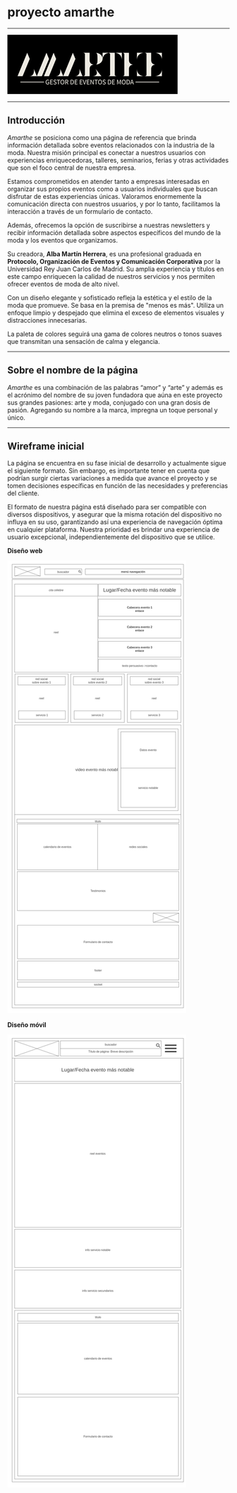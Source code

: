 # proyecto amarthe
---

![](amarthe.png)


---

## Introducción

*Amarthe* se posiciona como una página de referencia que brinda información detallada sobre eventos relacionados con la industria de la moda. Nuestra misión principal es conectar a nuestros usuarios con experiencias enriquecedoras, talleres, seminarios, ferias y otras actividades que son el foco central de nuestra empresa.

Estamos comprometidos en atender tanto a empresas interesadas en organizar sus propios eventos como a usuarios individuales que buscan disfrutar de estas experiencias únicas. Valoramos enormemente la comunicación directa con nuestros usuarios, y por lo tanto, facilitamos la interacción a través de un formulario de contacto.

Además, ofrecemos la opción de suscribirse a nuestras newsletters y recibir información detallada sobre aspectos específicos del mundo de la moda y los eventos que organizamos.

 Su creadora, **Alba Martín Herrera**, es una profesional graduada en **Protocolo, Organización de Eventos y Comunicación Corporativa** por la Universidad Rey Juan Carlos de Madrid. Su amplia experiencia y títulos en este campo enriquecen la calidad de nuestros servicios y nos permiten ofrecer eventos de moda de alto nivel.
 

Con un diseño elegante y sofisticado refleja la estética y el estilo de la moda que promueve. Se basa en la premisa de "menos es más". Utiliza un enfoque limpio y despejado que elimina el exceso de elementos visuales y distracciones innecesarias. 

La paleta de colores seguirá una gama de colores neutros o tonos suaves que transmitan una sensación de calma y elegancia.

---
## Sobre el nombre de la página


*Amarthe* es una combinación de las palabras “amor” y “arte” y además es el acrónimo del nombre de su joven fundadora que aúna en este proyecto sus grandes pasiones: arte y moda, conjugado con una gran dosis de pasión. Agregando su nombre a la marca, impregna un toque personal y único.

---

## Wireframe inicial

La página se encuentra en su fase inicial de desarrollo y actualmente sigue el siguiente formato. Sin embargo, es importante tener en cuenta que podrían surgir ciertas variaciones a medida que avance el proyecto y se tomen decisiones específicas en función de las necesidades y preferencias del cliente.

El formato de nuestra página está diseñado para ser compatible con diversos dispositivos, y asegurar que la misma rotación del dispositivo no influya en su uso, garantizando así una experiencia de navegación óptima en cualquier plataforma. Nuestra prioridad es brindar una experiencia de usuario excepcional, independientemente del dispositivo que se utilice.

**Diseño web**

![](1-Dise-o-web.png)

**Diseño móvil**

![](2-Dise-o-m-vil.png)



 